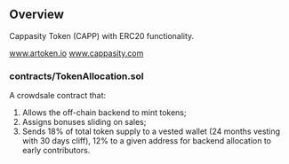 
## Overview
Cappasity Token (CAPP) with ERC20 functionality.

www.artoken.io
www.cappasity.com

### contracts/TokenAllocation.sol
A crowdsale contract that:
1. Allows the off-chain backend to mint tokens;
2. Assigns bonuses sliding on sales;
3. Sends 18% of total token supply to a vested wallet (24 months vesting with 30 days cliff),
12% to a given address for backend allocation to early contributors.
